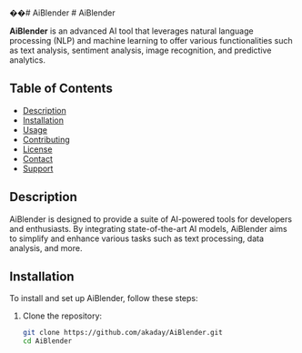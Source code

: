 ��#   A i B l e n d e r 
 # AiBlender

**AiBlender** is an advanced AI tool that leverages natural language processing (NLP) and machine learning to offer various functionalities such as text analysis, sentiment analysis, image recognition, and predictive analytics.

## Table of Contents
- [Description](#description)
- [Installation](#installation)
- [Usage](#usage)
- [Contributing](#contributing)
- [License](#license)
- [Contact](#contact)
- [Support](#support)

## Description
AiBlender is designed to provide a suite of AI-powered tools for developers and enthusiasts. By integrating state-of-the-art AI models, AiBlender aims to simplify and enhance various tasks such as text processing, data analysis, and more.

## Installation
To install and set up AiBlender, follow these steps:

1. Clone the repository:
   ```sh
   git clone https://github.com/akaday/AiBlender.git
   cd AiBlender

 
